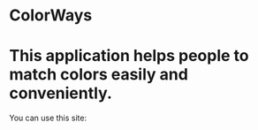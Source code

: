 # ColorWays
<h1>This application helps people to match colors easily and conveniently.</h1>

You can use this site: <a href="http://colorways.surge.sh/"/>
